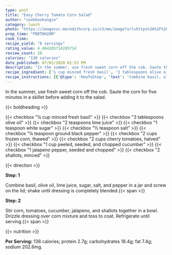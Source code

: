 ```yaml
---
type: post
title: "Easy Cherry Tomato Corn Salad"
author: "cookbookangie"
category: lunch
photo: "https://imagesvc.meredithcorp.io/v3/mm/image?url=https%3A%2F%2Fimages.media-allrecipes.com%2Fuserphotos%2F1123897.jpg"
prep_time: "P0DT0H20M"
cook_time: 
recipe_yield: "6 servings"
rating_value: 4.464285714285714
review_count: 28
calories: "138 calories"
date_published: 07/01/2020 01:53 PM
description: "In the summer, use fresh sweet corn off the cob. Saute the corn for five minutes in a skillet before adding it to the salad."
recipe_ingredient: ['¼ cup minced fresh basil', '3 tablespoons olive oil', '2 teaspoons lime juice', '1 teaspoon white sugar', '½ teaspoon salt', '¼ teaspoon ground black pepper', '2 cups frozen corn, thawed', '2 cups cherry tomatoes, halved', '1 cup peeled, seeded, and chopped cucumber', '1 jalapeno pepper, seeded and chopped', '2 shallots, minced']
recipe_instructions: [{'@type': 'HowToStep', 'text': 'Combine basil, olive oil, lime juice, sugar, salt, and pepper in a jar and screw on the lid; shake until dressing is completely blended.\n'}, {'@type': 'HowToStep', 'text': 'Stir corn, tomatoes, cucumber, jalapeno, and shallots together in a bowl. Drizzle dressing over corn mixture and toss to coat. Refrigerate until serving.\n'}]
---
```


In the summer, use fresh sweet corn off the cob. Saute the corn for five minutes in a skillet before adding it to the salad. 

{{< boldheading >}}

{{< checkbox "¼ cup minced fresh basil" >}}
{{< checkbox "3 tablespoons olive oil" >}}
{{< checkbox "2 teaspoons lime juice" >}}
{{< checkbox "1 teaspoon white sugar" >}}
{{< checkbox "½ teaspoon salt" >}}
{{< checkbox "¼ teaspoon ground black pepper" >}}
{{< checkbox "2 cups frozen corn, thawed" >}}
{{< checkbox "2 cups cherry tomatoes, halved" >}}
{{< checkbox "1 cup peeled, seeded, and chopped cucumber" >}}
{{< checkbox "1  jalapeno pepper, seeded and chopped" >}}
{{< checkbox "2  shallots, minced" >}}


{{< direction >}}

**Step: 1**

Combine basil, olive oil, lime juice, sugar, salt, and pepper in a jar and screw on the lid; shake until dressing is completely blended.{{< span >}}

**Step: 2**

Stir corn, tomatoes, cucumber, jalapeno, and shallots together in a bowl. Drizzle dressing over corn mixture and toss to coat. Refrigerate until serving.{{< span >}}

{{< nutrition >}}

**Per Serving:** 138 calories; protein 2.7g; carbohydrates 18.4g; fat 7.4g; sodium 202.6mg.